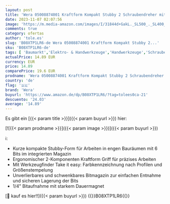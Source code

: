 ```yaml
---
layout: post
title: 'Wera 05008874001 Kraftform Kompakt Stubby 2 Schraubendreher mit Bit Magazin  7-teilig'
date: 2023-11-07 02:07:56
image: 'https://m.media-amazon.com/images/I/31844d+GakL._SL500_._SL400_.jpg'
comments: true
category: ofertas
author: 'tole.es'
slug: 'B08XTP1LR6-de Wera 05008874001 Kraftform Kompakt Stubby 2...'
sku: 'B08XTP1LR6-de'
tags: [ 'Baumarkt','Elektro- & Handwerkzeuge','Handwerkzeuge','Schraubendreher','Schraubendreher-Sets','wera','🇩🇪', ]
actualPrice: 14.89 EUR
currency: EUR
price: 14.89
comparePrice: 19.6 EUR
prodname: 'Wera 05008874001 Kraftform Kompakt Stubby 2 Schraubendreher mit Bit Magazin  7-teilig'
country: 'de'
flag: '🇩🇪'
brand: 'Wera'
buyurl: 'https://www.amazon.de/dp/B08XTP1LR6/?tag=tolees0ca-21'
descuento: '24.03'
average: '14.89'
---
```


Es gibt ein [{{< param title >}}]({{< param buyurl >}}) hier:

[![{{< param prodname >}}]({{< param image >}})]({{< param buyurl >}})

ℹ️:

- Kurze kompakte Stubby-Form für Arbeiten in engen Bauräumen mit 6 Bits im integrierten Magazin
- Ergonomischer 2-Komponenten Kraftform Griff für präzises Arbeiten
- Mit Werkzeugfinder Take it easy: Farbkennzeichnung nach Profilen und Größenstempelung
- Unverlierbares und schwenkbares Bitmagazin zur einfachen Entnahme und sicheren Lagerung der Bits
- 1/4" Bitaufnahme mit starkem Dauermagnet

[🛒 kauf es hier!!]({{< param buyurl >}})
{{<world>}}B08XTP1LR6{{</world>}}

